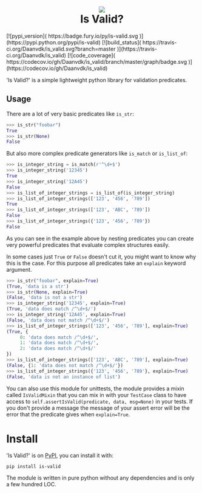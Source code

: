 <h1 style="text-align: center;">
    <img src="https://raw.githubusercontent.com/Daanvdk/is_valid/master/logo.png" /><br/>
    Is Valid?
</h1>
[![pypi_version](
    https://badge.fury.io/py/is-valid.svg
)](https://pypi.python.org/pypi/is-valid)
[![build_status](
    https://travis-ci.org/Daanvdk/is_valid.svg?branch=master
)](https://travis-ci.org/Daanvdk/is_valid)
[![code_coverage](
    https://codecov.io/gh/Daanvdk/is_valid/branch/master/graph/badge.svg
)](https://codecov.io/gh/Daanvdk/is_valid)

'Is Valid?' is a simple lightweight python library for validation predicates.

## Usage
There are a lot of very basic predicates like `is_str`:
```python
>>> is_str("foobar")
True
>>> is_str(None)
False
```
But also more complex predicate generators like `is_match` or `is_list_of`:
```python
>>> is_integer_string = is_match(r'^\d+$')
>>> is_integer_string('12345')
True
>>> is_integer_string('12A45')
False
>>> is_list_of_integer_strings = is_list_of(is_integer_string)
>>> is_list_of_integer_strings(['123', '456', '789'])
True
>>> is_list_of_integer_strings(['123', 'ABC', '789'])
False
>>> is_list_of_integer_strings({'123', '456', '789'})
False
```
As you can see in the example above by nesting predicates you can create very
powerful predicates that evaluate complex structures easily.

In some cases just `True` or `False` doesn't cut it, you might want to know why
this is the case. For this purpose all predicates take an `explain` keyword
argument.
```python
>>> is_str("foobar", explain=True)
(True, 'data is a str')
>>> is_str(None, explain=True)
(False, 'data is not a str')
>>> is_integer_string('12345', explain=True)
(True, 'data does match /^\d+$/')
>>> is_integer_string('12A45', explain=True)
(False, 'data does not match /^\d+$/')
>>> is_list_of_integer_strings(['123', '456', '789'], explain=True)
(True, {
     0: 'data does match /^\d+$/',
     1: 'data does match /^\d+$/',
     2: 'data does match /^\d+$/'
})
>>> is_list_of_integer_strings(['123', 'ABC', '789'], explain=True)
(False, {1: 'data does not match /^\d+$/'})
>>> is_list_of_integer_strings({'123', '456', '789'}, explain=True)
(False, 'data is not an instance of list')
```
You can also use this module for unittests, the module provides a mixin called
`IsValidMixin` that you can mix in with your `TestCase` class to have access to
`self.assertIsValid(predicate, data, msg=None)` in your tests. If you don't
provide a message the message of your assert error will be the error that the
predicate gives when `explain=True`.

# Install
'Is Valid?' is on [PyPI](https://pypi.python.org/pypi/is-valid), you can install it with:
```
pip install is-valid
```
The module is written in pure python without any dependencies and is only a few
hundred LOC.
